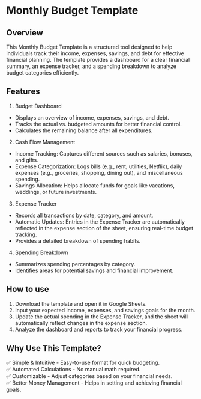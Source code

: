 # Monthly Budget Template
## Overview
This Monthly Budget Template is a structured tool designed to help individuals track their income, expenses, savings, and debt for effective financial planning. The template provides a dashboard for a clear financial summary, an expense tracker, and a spending breakdown to analyze budget categories efficiently.
## Features
1. Budget Dashboard
* Displays an overview of income, expenses, savings, and debt.
* Tracks the actual vs. budgeted amounts for better financial control.
* Calculates the remaining balance after all expenditures.

2. Cash Flow Management
* Income Tracking: Captures different sources such as salaries, bonuses, and gifts.
* Expense Categorization: Logs bills (e.g., rent, utilities, Netflix), daily expenses (e.g., groceries, shopping, dining out), and miscellaneous spending.
* Savings Allocation: Helps allocate funds for goals like vacations, weddings, or future investments.

3. Expense Tracker
* Records all transactions by date, category, and amount.
* Automatic Updates: Entries in the Expense Tracker are automatically reflected in the expense section of the sheet, ensuring real-time budget tracking.
* Provides a detailed breakdown of spending habits.

4. Spending Breakdown
* Summarizes spending percentages by category.
* Identifies areas for potential savings and financial improvement.

## How to use
1. Download the template and open it in Google Sheets.
2. Input your expected income, expenses, and savings goals for the month.
3. Update the actual spending in the Expense Tracker, and the sheet will automatically reflect changes in the expense section.
4. Analyze the dashboard and reports to track your financial progress.

## Why Use This Template?
✅ Simple & Intuitive - Easy-to-use format for quick budgeting. </br>
✅ Automated Calculations - No manual math required. </br>
✅ Customizable - Adjust categories based on your financial needs. </br>
✅ Better Money Management - Helps in setting and achieving financial goals. </br>
